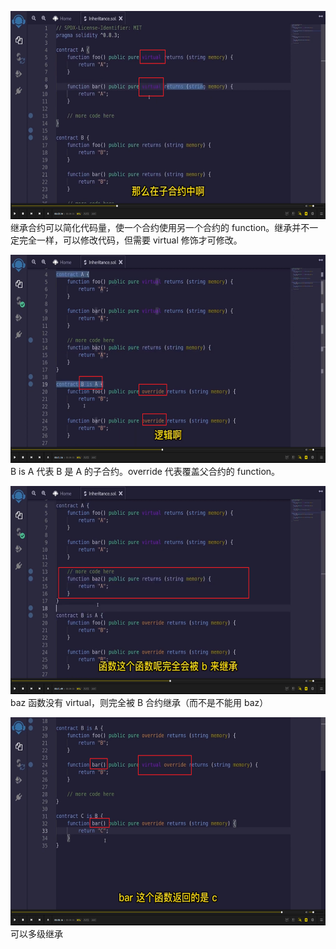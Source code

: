 <img src='./img/2022-05-28-14-02-29.png' height=333px></img>      
继承合约可以简化代码量，使一个合约使用另一个合约的 function。继承并不一定完全一样，可以修改代码，但需要 virtual 修饰才可修改。  
  
<img src='./img/2022-05-28-14-04-27.png' height=333px></img>      
B is A 代表 B 是 A 的子合约。override 代表覆盖父合约的 function。  
  
<img src='./img/2022-05-28-14-05-55.png' height=333px></img>      
baz 函数没有 virtual，则完全被 B 合约继承（而不是不能用 baz）  
  
<img src='./img/2022-05-28-14-07-56.png' height=333px></img>      
可以多级继承  

